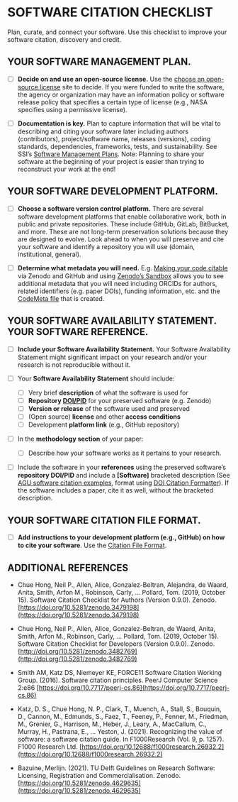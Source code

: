 # SOFTWARE CITATION CHECKLIST 

Plan, curate, and connect your software. Use this checklist to improve your  software citation, discovery and credit. 

## YOUR SOFTWARE MANAGEMENT PLAN.


- [ ] **Decide on and use an open-source license.** Use the [choose an open-source license](https://choosealicense.com/) site to decide. If you were funded to write the software, the agency or organization may have an information policy or software release policy that specifies a certain type of license (e.g., NASA specifies using a permissive license).

- [ ] **Documentation is key.** Plan to capture information that will be vital to describing and citing your  software later including authors (contributors), project/software name, releases (versions), coding standards, dependencies, frameworks, tests, and sustainability. See SSI’s [Software Management Plans](https://www.software.ac.uk/software-management-plans). Note: Planning to share your software at the beginning of your project is easier than trying to reconstruct your work at the end!

## YOUR SOFTWARE DEVELOPMENT PLATFORM.


- [ ] **Choose a software version control platform.** There are several software development platforms that enable collaborative work, both in public and private repositories. These include GitHub, GitLab, BitBucket, and more. These are not long-term preservation solutions because they are designed to evolve. Look ahead to when you will preserve and cite your software and identify a repository you will  use (domain, institutional, general).  

- [ ] **Determine what metadata you will need.** E.g. [Making your code citable](https://docs.github.com/en/repositories/archiving-a-github-repository/referencing-and-citing-content) via Zenodo and GitHub and  using [Zenodo’s Sandbox](https://sandbox.zenodo.org/) allows you to see additional metadata that you will need including ORCIDs for  authors, related identifiers (e.g. paper DOIs), funding information, etc. and the [CodeMeta file](https://codemeta.github.io/) that is  created.  

## YOUR SOFTWARE AVAILABILITY STATEMENT. YOUR SOFTWARE REFERENCE.


- [ ] **Include your Software Availability Statement.** Your Software Availability Statement might significant impact on your research and/or  your research is not reproducible without it. 

- [ ] Your **Software Availability Statement** should include: 
    - [ ] Very brief **description** of what the software is used for 
    - [ ] **Repository [DOI/PID](https://en.wikipedia.org/wiki/Digital_object_identifier)** for your preserved software (e.g. Zenodo)
    - [ ] **Version or release** of the software used and preserved 
    - [ ] (Open source) **license** and other **access conditions**
    - [ ] Development **platform link** (e.g., GitHub repository) 
- [ ] In the **methodology section** of your paper: 
    - [ ] Describe how your software works as it pertains to your research.
- [ ] Include the software in your **references** using the preserved software’s **repository DOI/PID** and include a **[Software]** bracketed description (See [AGU software citation examples](https://www.agu.org/Publish-with-AGU/Publish/Author-Resources/Data-and-Software-for-Authors#citation), format using [DOI Citation Formatter](https://citation.crosscite.org/)). If the software includes a paper, cite it as well, without the bracketed description. 

## YOUR SOFTWARE CITATION FILE FORMAT.


- [ ] **Add instructions to your development platform (e.g., GitHub) on how to cite your software**. Use the [Citation File Format](https://citation-file-format.github.io/). 

## ADDITIONAL REFERENCES

- Chue Hong, Neil P., Allen, Alice, Gonzalez-Beltran, Alejandra, de Waard, Anita, Smith, Arfon M., Robinson, Carly, … Pollard, Tom. (2019, October 15). Software Citation Checklist for Authors (Version 0.9.0). Zenodo. [https://doi.org/10.5281/zenodo.3479198](https://doi.org/10.5281/zenodo.3479198)

- Chue Hong, Neil P., Allen, Alice, Gonzalez-Beltran, de Waard, Anita, Smith, Arfon M., Robinson, Carly, … Pollard, Tom. (2019, October 15). Software Citation Checklist for Developers (Version 0.9.0). Zenodo. [http://doi.org/10.5281/zenodo.3482769](http://doi.org/10.5281/zenodo.3482769)

- Smith AM, Katz DS, Niemeyer KE, FORCE11 Software Citation Working Group. (2016). Software citation principles. PeerJ Computer Science 2:e86 [https://doi.org/10.7717/peerj-cs.86](https://doi.org/10.7717/peerj-cs.86)

- Katz, D. S., Chue Hong, N. P., Clark, T., Muench, A., Stall, S., Bouquin, D., Cannon, M., Edmunds, S., Faez, T., Feeney, P., Fenner, M., Friedman, M., Grenier, G., Harrison, M., Heber, J., Leary, A., MacCallum, C., Murray, H., Pastrana, E., … Yeston, J. (2021). Recognizing the value of software: a software citation guide. In F1000Research (Vol. 9, p. 1257). F1000 Research Ltd. [https://doi.org/10.12688/f1000research.26932.2](https://doi.org/10.12688/f1000research.26932.2)

- Bazuine, Merlijn. (2021). TU Delft Guidelines on Research Software: Licensing, Registration and Commercialisation. Zenodo. [https://doi.org/10.5281/zenodo.4629635](https://doi.org/10.5281/zenodo.4629635)
